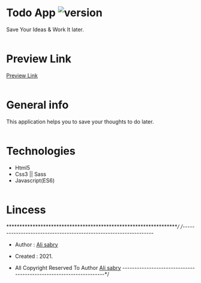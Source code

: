 # Todo App ![version](https://img.shields.io/badge/version-1.1-brightgreen)
Save Your Ideas & Work It later.

```
```
# Preview Link
[Preview Link](https://ali-sabry.github.io/todo-app/)

```
```
# General info
This application helps you to save your thoughts to do later.

```
```
# Technologies 
* Html5
* Css3 || Sass
* Javascript(ES6)

```
```
# Lincess
******************************************************************/
/*------------------------------------------------------------------
* Author      : [Ali sabry](https://www.linkedin.com/in/ali-sabry/)
* Created     : 2021.

* All Copyright Reserved To Author [Ali sabry](https://www.linkedin.com/in/ali-sabry/)
-------------------------------------------------------------------*/

